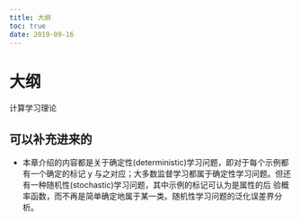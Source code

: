 ```yaml
---
title: 大纲
toc: true
date: 2019-09-16
---
```

# 大纲


计算学习理论


## 可以补充进来的

- 本章介绍的内容都是关于确定性(deterministic)学习问题，即对于每个示例都有一个确定的标记 y 与之对应；大多数监督学习都属于确定性学习问题。但还有一种随机性(stochastic)学习问题，其中示例的标记可认为是属性的后 验概率函数，而不再是简单确定地属于某一类。随机性学习问题的泛化误差界分析。
